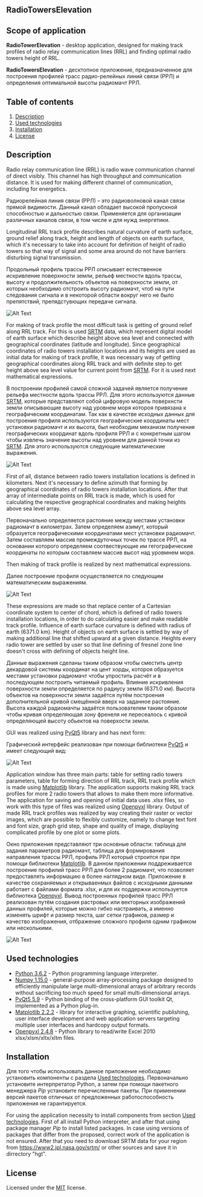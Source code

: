 ## RadioTowersElevation

## Scope of application 
 
**RadioTowerElevation** - desktop application, designed for making track profiles of radio relay communication lines (RRL) and finding optimal radio towers height of RRL.

**RadioTowersElevation** - десктопное приложение, предназначенное для построения профилей трасс радио-релейных линий связи (РРЛ) и определения оптимальной высоты радиомачт РРЛ.


## Table of contents

  1. [Description](#Description)
  2. [Used technologies](#Used-technologies)
  3. [Installation](#Installation)
  4. [License](#License)

## Description

Radio relay communication line (RRL) is radio wave communication channel of direct visibly. This channel has high throughput and communication distance. It is used for making different channel of communication, including for energetics.

Радиорелейная линия связи (РРЛ) – это радиоволновой канал связи прямой видимости. Данный канал обладает высокой пропускной способностью и дальностью связи. Применяется для организации различных каналов связи, в том числе и для нужд энергетики. 

Longitudinal RRL track profile describes natural curvature of earth surface, ground relief along track, height and length of objects on earth surface, which it's necessary to take into account for definition of height of radio towers so that way of signal and some area around  do not have barriers disturbing signal transmission.

Продольный профиль трассы РРЛ описывает естественное искривление поверхности земли, рельеф местности вдоль трассы, высоту и продолжительность объектов на поверхности земли, от которых необходимо отстроить высоту радиомачт, чтоб на пути следования сигнала и в некоторой области вокруг него не было препятствий, препядстувющих передаче сигнала.

![Alt Text](.github/images/way1.jpg)

For making of track profile the most difficult task is getting of ground relief along RRL track. For this is used [SRTM](https://www2.jpl.nasa.gov/srtm/) data, which represent digital model of earth surface which describe height above sea level and connected with geographical coordinates (latitude and longitude). Since geographical coordinates of radio towers installation locations and its heights are used as initial data for making of track profile, it was necessary way of getting geographical coordinates along RRL track  and with definite step to get height above sea level value for current point from [SRTM](https://www2.jpl.nasa.gov/srtm/). For it is used next mathematical expressions.

В построении профилей самой сложной задачей является получение рельефа местности вдоль трассы РРЛ. Для этого используются данные [SRTM](https://www2.jpl.nasa.gov/srtm/), которые представляют собой цифровую модель поверхнсти земли описывающие высоту над уровнем моря котороя привязана к географическим координатам. Так как в качестве исходных данных для построения профиля используются географические координаты мест установки радиомачт и их высота, был необходим механизм получения географических координат вдоль профиля РРЛ и с конкретным шагом чтобы извлечь значение высоты над уровнем для данной точки из [SRTM](https://www2.jpl.nasa.gov/srtm/). Для этого используются следующие математические выражения.

![Alt Text](.github/images/azimuth.JPG)

First of all, distance between radio towers installation locations is defined in kilometers. Next it's necessary to define azimuth that forming by geographical coordinates of radio towers installation locations. After that array of intermediate points on RRL track is made, which is used for calculating the respective geographical coordinates and making heights above sea level array.

Первоначально определяется растояние между местами установки радиомачт в километрах. Затем определяем азимут, который образуется географическими координатами мест установки радиомачт. Затем составляем массив промеждуточных точек по трассе РРЛ, на основании которого определяем соотвествующие им гегографические координаты по которым составляем массив высот над уровмнем моря.

Then making of track profile is realized by next mathematical expressions.

Далее построение профиля осуществляется по следующим математическим выражениям.

![Alt Text](.github/images/mainmodel.JPG)

These expressions are made so that replace center of a Cartesian coordinate system to center of chord, which is defined of radio towers installation locations, in order to do calculating easier and make readable track profile. Influence of earth surface curvature is defined with radius of earth (6371.0 km). Height of objects on earth surface is settled by way of making additional line that shifted upward at a given distance. Heights every radio tower are settled by user so that line defining of fresnel zone line doesn't cross with defining of objects height line.

Данные выражения сделаны таким образом чтобы сместить центр декардовой системы координат на цент хорды, котороя образуется местами установки радиомачт чтобы упростить расчёт и в последующем построить читаемый профиль. Влияние искривления поверхности земли определяется по радиусу земли (6371.0 км). Высота объектов на поверхности земли задаётся путём построения дополнительной кривой смещённой вверх на заданное растояние. Высота каждой радиомачты задаётся пользователем таким образом чтобы кривая определяющая зону френеля не пересеалось с кривой определяющей высоту обьектов на поверхости земли.

GUI was realized using [PyQt5](https://pypi.org/project/PyQt5/5.9/) library and has next form:

Графический интерфейс реализован при помощи библиотеки [PyQt5](https://pypi.org/project/PyQt5/5.9/) и имеет следующий вид: 

![Alt Text](.github/images/gui.png)

Application window has three main parts: table for setting radio towers parameters, table for forming direction of RRL track, RRL track profile which is made using [Matplotlib](https://pypi.org/project/matplotlib/2.2.2/) library. The application supports making RRL track profiles for more 2 radio towers that allows to make them more informative. The application for saving and opening of initial data uses .xlsx files, so work with this type of files was realized using [Openpyxl](https://pypi.org/project/openpyxl/2.4.8/) library. Output of made RRL track profiles was realized by way creating their raster or vector images, which are possible to flexibly customize, namely to change text font and font size, graph grid step, shape and quality of image, displaying complicated profile by one plot or some plots.

Окно приложения представляют три основные области: таблица для задания параметров радиомачт, таблица для формирования направления трассы РРЛ, профиль РРЛ который строится при при помощи библиотеки [Matplotlib](https://pypi.org/project/matplotlib/2.2.2/). В данном приложении поддреживается построение профилий трасс РРЛ для более 2 радиомачт, что позволяет предоставлять информацию в более наглядном виде. Приложение в качестве сохраняемых и открываенмых файлов с исходными данными работает с файлами формата .xlsx, и для их поддержки используется библиотека [Openpyxl](https://pypi.org/project/openpyxl/2.4.8/). Вывод построенных профилей трасс РРЛ реализован путём создания растровых или векторных изображений данных профилей, которые можно гибко настраивать, а именно изменять шрифт и размер текста, шаг сетки графиков, размер и качество изображения, отбражение сложного профиля одним графиком или несколькими.

![Alt Text](.github/images/result.jpg)

## Used technologies

- [Python 3.6.2](https://www.python.org/downloads/) - Python programming language interpreter.
- [Numpy 1.15.0](https://pypi.org/project/numpy/1.15.0/) - general-purpose array-processing package designed to efficiently manipulate large multi-dimensional arrays of arbitrary records without sacrificing too much speed for small multi-dimensional arrays.
- [PyQt5 5.9](https://pypi.org/project/PyQt5/5.9/) - Python binding of the cross-platform GUI toolkit Qt, implemented as a Python plug-in.
- [Matplotlib 2.2.2](https://pypi.org/project/matplotlib/2.2.2/) - library for interactive graphing, scientific publishing, user interface development and web application servers targeting multiple user interfaces and hardcopy output formats.
- [Openpyxl 2.4.8](https://pypi.org/project/openpyxl/2.4.8/) - Python library to read/write Excel 2010 xlsx/xlsm/xltx/xltm files.



## Installation 
Для того чтобы использовать данное приложение необходимо установить компоненты с раздела [Used technologies](#Used-technologies). Первоначально установите интерпретатор Python, а затем при помощи пакетного менеджера *Pip* установите перечисленные пакеты. При применении версий пакетов отличных от предложенных работоспособность приложения не гарантируется.

For using the application necessity to install components from section [Used technologies](#Used-technologies). First of all install Python interpreter, and after that using package manager *Pip* to install listed packages. In case using versions of packages that differ from the proposed, correct work of the application is not ensured. After that you need to download SRTM data for your region from https://www2.jpl.nasa.gov/srtm/ or other sources and save it in dirrectory "hgt".


## License 
Licensed under the [MIT](LICENSE.txt) license.	
